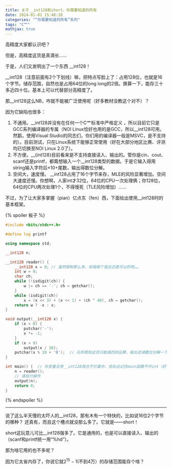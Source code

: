 ```yaml
---
title: 关于__int128和short，你需要知道的所有
date: 2024-01-01 15:48:18
categories: "“你需要知道的所有”系列"
tags: "C艹"
mathjax: true
---
```


高精度大家都认识吧？

但是，高精度这货是真滴长……

于是，人们又发明出了一个东西 \__int128！

\__int128（注意前面有2个下划线）嘛，把特点写脸上了：占用128位，也就是16个字节。储存范围，自然也是占用64位的long long的2倍。换算一下，能存三十多近四十位。基本上可以代替部分高精度了。

那__int128这么NB，咋就不能被广泛使用呢（好多教材没教这个对不）？

因为它缺陷也很多：

1. 不通用。\__int128并没有在任何一个C艹标准中严格定义 ，所以目前它只是GCC系列编译器的专属（NOI Linux恰好也用的是GCC，所以__int128可用。然鹅，使用Visual Studio的同志们，你们用的编译器一般是MSVC，是不支持的）。目前测试，只在Linux系统下能够正常使用（好在大部分地区比赛、评测均已切换至NOI Linux 2.0了）。
2. 不方便。\__{int128}目前看来是不支持直接读入、输出的。管你是cin、cout、scanf还是printf，都甭想输入一个__int128类型的数据。于是它输入得用string输入字符后$\times 10 +$尾数，输出得数位分解。
3. 空间大，速度慢。 \__int128占用了16个字节来存，MLE的风险显著增加。空间大速度还慢。你想啊，人家int才32位，64位的CPU一次处理俩；你128位，64位的CPU两次处理1个，不得慢死（TLE风险增加）……

不过，为了让大家多掌握（pian）亿点东（fen）西，下面给出使用\__int128时的基本框架。

{% spoiler 板子 %}
```cpp
#include <bits/stdc++.h>

#define log printf

using namespace std;

__int128 n;

__int128 reader() {
	__int128 x = 0; // 虽然限制那么多，但咱赋个值总还是可以的吧…… 
    int w = 0; 
    char ch;
    while (!isdigit(ch)) { 
    	w |= ch == '-'; ch = getchar(); 
    }
    while (isdigit(ch)) 
    	x = (x << 3) + (x << 1) + (ch ^ 48), ch = getchar();
    return w ? -x : x;
}

void output(__int128 x) {
    if (x < 0) {
        putchar('-');
        x *= -1;
    }
	if (x > 9)
		output(x / 10);
	putchar(x % 10 + '0');  // 众所周知这货只能搞四则运算，输出还请数位分解一下（其实就是快读快写）
}

int main() {  // 你变量全用__int128我也不拦着你，但永远记住main函数不开int（好吧用signed也行）会CE的哈 
	n = reader();
	// 请自行操作
	output(n);
	return 0; 
}
```
{% endspoiler %}

------------

说了这么半天慢的太吓人的\__int128，那有木有一个特快的，比如说16位2个字节的哪种？
还真有，而且这个槽点就没那么多了。它就是——short！

short这玩意儿可比__int128强多了。它是通用的，也是可以直接读入、输出的（scanf和printf统一用“%hd”）。

那为啥它用的也不多呢？

因为它太省内存了，你说它就$2^{15} - 1$(不到4万）的存储范围能存个啥？

